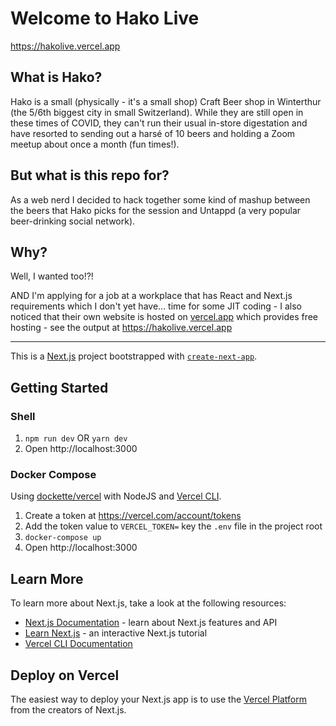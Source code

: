# Welcome to Hako Live

https://hakolive.vercel.app

## What is Hako?

Hako is a small (physically - it's a small shop) Craft Beer shop in Winterthur (the 5/6th biggest city in small Switzerland). While they are still open in these times of COVID, they can't run their usual in-store digestation and have resorted to sending out a harsé of 10 beers and holding a Zoom meetup about once a month (fun times!).

## But what is this repo for?

As a web nerd I decided to hack together some kind of mashup between the beers that Hako picks for the session and Untappd (a very popular beer-drinking social network).

## Why?

Well, I wanted too!?!

AND I'm applying for a job at a workplace that has React and Next.js requirements which I don't yet have... time for some JIT coding - I also noticed that their own website is hosted on [vercel.app](https://vercel.app/) which provides free hosting - see the output at https://hakolive.vercel.app

---

This is a [Next.js](https://nextjs.org/) project bootstrapped with [`create-next-app`](https://github.com/vercel/next.js/tree/canary/packages/create-next-app).

## Getting Started

### Shell

1. `npm run dev` OR `yarn dev`
1. Open http://localhost:3000

### Docker Compose

Using [dockette/vercel](https://github.com/dockette/vercel) with NodeJS and [Vercel CLI](https://vercel.com/docs/cli#commands/dev).

1. Create a token at https://vercel.com/account/tokens
1. Add the token value to `VERCEL_TOKEN=` key the `.env` file in the project root
1. `docker-compose up`
1. Open http://localhost:3000

## Learn More

To learn more about Next.js, take a look at the following resources:

- [Next.js Documentation](https://nextjs.org/docs) - learn about Next.js features and API
- [Learn Next.js](https://nextjs.org/learn) - an interactive Next.js tutorial
- [Vercel CLI Documentation](https://vercel.com/docs/cli#commands/dev)

## Deploy on Vercel

The easiest way to deploy your Next.js app is to use the [Vercel Platform](https://vercel.com/import?utm_medium=default-template&filter=next.js&utm_source=create-next-app&utm_campaign=create-next-app-readme) from the creators of Next.js.